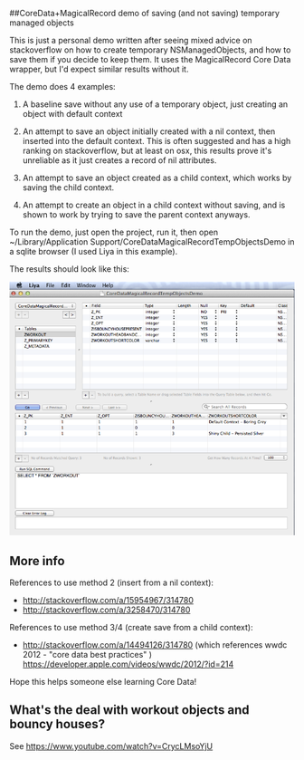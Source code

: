 ##CoreData+MagicalRecord demo of saving (and not saving) temporary managed objects

This is just a personal demo written after seeing mixed advice on stackoverflow on how to create temporary NSManagedObjects, and how to save them if you decide to keep them. It uses the MagicalRecord Core Data wrapper, but I'd expect similar results without it.


The demo does 4 examples:

1) A baseline save without any use of a temporary object, just creating an object with default context 

2) An attempt to save an object initially created with a nil context, then inserted into the default context. This is often suggested and has a high ranking on stackoverflow, but at least on osx, this results prove it's unreliable as it just creates a record of nil attributes.

3) An attempt to save an object created as a child context, which works by saving the child context.

4) An attempt to create an object in a child context without saving, and is shown to work by trying to save the parent context anyways. 


To run the demo, just open the project, run it, then open ~/Library/Application Support/CoreDataMagicalRecordTempObjectsDemo in a sqlite browser (I used Liya in this example).

The results should look like this:

![results](DemoResults.png)


## More info

References to use method 2 (insert from a nil context):
- http://stackoverflow.com/a/15954967/314780
- http://stackoverflow.com/a/3258470/314780

References to use method 3/4 (create save from a child context):
- http://stackoverflow.com/a/14494126/314780 (which references wwdc 2012 - "core data best practices" ) https://developer.apple.com/videos/wwdc/2012/?id=214


Hope this helps someone else learning Core Data!

## What's the deal with workout objects and bouncy houses?
See https://www.youtube.com/watch?v=CrycLMsoYjU